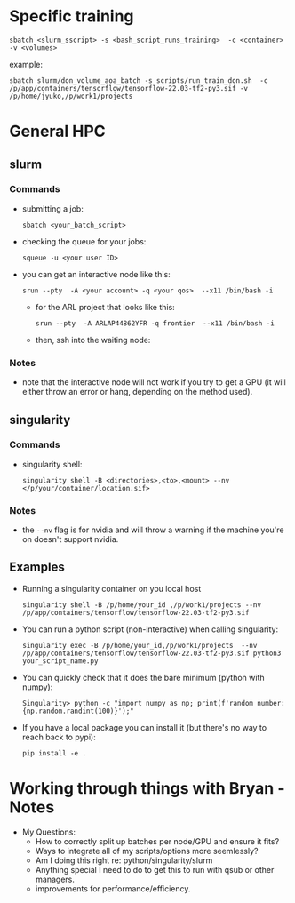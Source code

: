 # Specific training 
```
sbatch <slurm_sscript> -s <bash_script_runs_training>  -c <container> -v <volumes>
```
example: 
```
sbatch slurm/don_volume_aoa_batch -s scripts/run_train_don.sh  -c /p/app/containers/tensorflow/tensorflow-22.03-tf2-py3.sif -v /p/home/jyuko,/p/work1/projects
```


# General HPC 

## slurm

### Commands
- submitting a job: 
    ```
    sbatch <your_batch_script>
    ```

- checking the queue for your jobs: 
    ```
    squeue -u <your user ID>
    ``` 
- you can get an interactive node like this:
    ```
    srun --pty  -A <your account> -q <your qos>  --x11 /bin/bash -i
    ```
     - for the ARL project that looks like this:
        ```
        srun --pty  -A ARLAP44862YFR -q frontier  --x11 /bin/bash -i
        ```
     - then, ssh into the waiting node:

### Notes
- note that the interactive node will not work if you try to get a GPU (it will either throw an error or hang, depending on the method used).

## singularity

### Commands
- singularity shell: 
    ```
    singularity shell -B <directories>,<to>,<mount> --nv </p/your/container/location.sif>
    ```
### Notes
- the `--nv` flag is for nvidia and will throw a warning if the machine you're on doesn't support nvidia.

## Examples
- Running a singularity container on you local host
    ``` 
    singularity shell -B /p/home/your_id ,/p/work1/projects --nv /p/app/containers/tensorflow/tensorflow-22.03-tf2-py3.sif
    ```
- You can run a python script (non-interactive) when calling singularity:
    ```
    singularity exec -B /p/home/your_id,/p/work1/projects  --nv /p/app/containers/tensorflow/tensorflow-22.03-tf2-py3.sif python3 your_script_name.py 
    ```
- You can quickly check that it does the bare minimum (python with numpy):
    ```
    Singularity> python -c "import numpy as np; print(f'random number: {np.random.randint(100)}');"
    ```
- If you have a local package you can install it (but there's no way to reach back to pypi):
    ```
    pip install -e .
    ```
    
# Working through things with Bryan - Notes
- My Questions:
   - How to correctly split up batches per node/GPU and ensure it fits?
   - Ways to integrate all of my scripts/options more seemlessly?
   - Am I doing this right re: python/singularity/slurm
   - Anything special I need to do to get this to run with qsub or other managers.
   - improvements for performance/efficiency.
